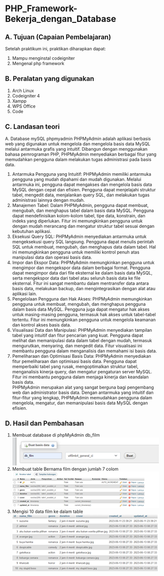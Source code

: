 # PHP_Framework-Bekerja_dengan_Database
## A. Tujuan (Capaian Pembelajaran)
Setelah praktikum ini, praktikan diharapkan dapat:  
1.	Mampu menginstal codeigniter  
2.	Mengenal php framework  
## B. Peralatan yang digunakan  
1.	Arch Linux  
2.	Codeigniter 4  
3.	Xampp  
4.	WPS Office  
5.	Code  
## C. Landasan teori  
A.	Database mySQL phpmyadmin
PHPMyAdmin adalah aplikasi berbasis web yang digunakan untuk mengelola dan mengelola basis data MySQL melalui antarmuka grafis yang intuitif. Dibangun dengan menggunakan bahasa pemrograman PHP, PHPMyAdmin menyediakan berbagai fitur yang memudahkan pengguna dalam melakukan tugas administrasi pada basis data.  
1.	Antarmuka Pengguna yang Intuitif: PHPMyAdmin memiliki antarmuka pengguna yang mudah dipahami dan mudah digunakan. Melalui antarmuka ini, pengguna dapat mengakses dan mengelola basis data MySQL dengan cepat dan efisien. Pengguna dapat menjelajahi struktur tabel, mengedit data, menjalankan query SQL, dan melakukan tugas administrasi lainnya dengan mudah.  
2.	Manajemen Tabel: Dalam PHPMyAdmin, pengguna dapat membuat, mengubah, dan menghapus tabel dalam basis data MySQL. Pengguna dapat mendefinisikan kolom-kolom tabel, tipe data, konstrain, dan indeks yang diperlukan. Fitur ini memungkinkan pengguna untuk dengan mudah merancang dan mengatur struktur tabel sesuai dengan kebutuhan aplikasi.  
3.	Eksekusi Query SQL: PHPMyAdmin menyediakan antarmuka untuk mengeksekusi query SQL langsung. Pengguna dapat menulis perintah SQL untuk membuat, mengubah, dan menghapus data dalam tabel. Hal ini memungkinkan pengguna untuk memiliki kontrol penuh atas manipulasi data dan operasi basis data.  
4.	Impor dan Ekspor Data: PHPMyAdmin memungkinkan pengguna untuk mengimpor dan mengekspor data dalam berbagai format. Pengguna dapat mengimpor data dari file eksternal ke dalam basis data MySQL, serta mengekspor data dari tabel atau seluruh basis data ke file eksternal. Fitur ini sangat membantu dalam mentransfer data antara basis data, melakukan backup, dan mengintegrasikan dengan alat atau aplikasi lain.  
5.	Pengelolaan Pengguna dan Hak Akses: PHPMyAdmin memungkinkan pengguna untuk membuat, mengubah, dan menghapus pengguna dalam basis data MySQL. Pengguna juga dapat mengatur hak akses untuk masing-masing pengguna, termasuk hak akses untuk tabel-tabel tertentu. Fitur ini memungkinkan pengguna untuk mengelola keamanan dan kontrol akses basis data.  
6.	Visualisasi Data dan Manipulasi: PHPMyAdmin menyediakan tampilan tabel yang intuitif dan fitur pencarian yang kuat. Pengguna dapat melihat dan memanipulasi data dalam tabel dengan mudah, termasuk mengurutkan, menyaring, dan mengedit data. Fitur visualisasi ini membantu pengguna dalam menganalisis dan memahami isi basis data.  
7.	Pemeliharaan dan Optimisasi Basis Data: PHPMyAdmin menyediakan fitur pemeliharaan dan optimisasi basis data. Pengguna dapat memperbaiki tabel yang rusak, mengoptimalkan struktur tabel, menganalisis kinerja query, dan mengatur pengaturan server MySQL. Fitur ini membantu pengguna dalam menjaga kinerja dan keandalan basis data.  
PHPMyAdmin merupakan alat yang sangat berguna bagi pengembang web dan administrator basis data. Dengan antarmuka yang intuitif dan fitur-fitur yang lengkap, PHPMyAdmin memudahkan pengguna dalam mengelola, mengatur, dan memanipulasi basis data MySQL dengan efisien.  
## D. Hasil dan Pembahasan  
1.	Membuat database di phpMyAdmin db_film  
![membuat database](ss/ss1.png)  
2.	Membuat table Bernama film dengan jumlah 7 colom  
![membuat database](ss/ss2.png)  
3.	Mengisi 10 data film ke dalam table  
![membuat database](ss/ss3.png)  
